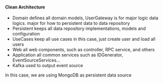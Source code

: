 #### Clean Architecture
- Domain defines all domain models, UserGateway is for major logic data logics.
  major for how to persistent data to data repository
- Persistent keeps all data repository implementations, models and configuration
- UseCases keep all use cases in this case, just create user and load all users
- Web all web components, such as controller, RPC service, and others
- Application all common services such as IDGenerator, EventSourceServices...
- Kafka used to output event source 

In this case, we are using MongoDB as persistent data source
